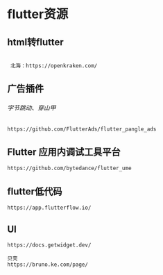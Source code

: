 # flutter资源

## html转flutter

```

 北海：https://openkraken.com/
```

## 广告插件

###### 字节跳动、穿山甲

```
https://github.com/FlutterAds/flutter_pangle_ads
```

## Flutter 应用内调试工具平台

```
https://github.com/bytedance/flutter_ume
```

## flutter低代码

```
https://app.flutterflow.io/
```

## UI

```
https://docs.getwidget.dev/

贝壳
https://bruno.ke.com/page/
```

